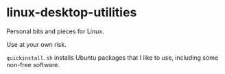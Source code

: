 # linux-desktop-utilities
Personal bits and pieces for Linux.

Use at your own risk. 

`quickinstall.sh` installs Ubuntu packages that I like to use, including some non-free software.
